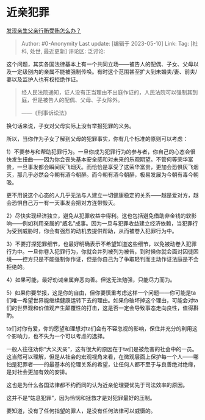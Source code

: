 # 近亲犯罪
[发现亲生父亲行贿受贿怎么办？](https://www.zhihu.com/question/577080525/answer/3019253923)

> Author: #0-Anonymity
> Last update: [编辑于 2023-05-10]
> Link:
> Tag: [社科, 处世, 最近更新]
> 评论区:
> 泛讨论:

这个问题，其实各国法律基本上有一个共同立场——被告人的配偶、子女、父母以及一定级别内的亲属不能被强制传唤。有时这个范围甚至扩大到未婚夫/妻、前夫/妻以及监护人也有权拒绝作证。

> 经人民法院通知，证人没有正当理由不出庭作证的，人民法院可以强制其到庭，但是被告人的配偶、父母、子女除外。
>
> ——《刑事诉讼法》

换句话来说，子女对父母实际上没有举报犯罪的义务。

所以，当你作为子女了解到父母的犯罪事实，你有几个标准的原则可以考虑：

1）不要参与和帮助犯罪行为。一旦你成为犯罪行为的参与者，你自己的心态会很快发生扭曲——因为你会丧失基本安全感和对未来的乐观期望。不管何等荣华富贵，一旦事发都会瞬间灰飞烟灭。而恰恰是享受了这荣华富贵，更加会恐惧灰飞烟灭，那几乎必然会今朝有酒今朝醉。而今朝有酒今朝醉，极易发展为今朝有毒今朝吸。

更不用说这个心态的人几乎无法与人建立一切健康稳定的关系——越是爱对方，越会恐惧自己万一有一天事发会把对方连带毁灭。

2）尽快实现经济独立，避免从犯罪收益中得利。这也包括避免借助非金钱的软影响——例如利用亲属的“威名”成事。因为一旦与犯罪收益建立经济依赖，当犯罪行为受到威胁时，你会有强烈的动机去提供帮助，从而被卷入犯罪行为中。

3）不要打探犯罪细节，也最好明确表示不希望知道这些细节，以免被动卷入犯罪行为中。一旦你卷入犯罪行为，你就会并列被列为被告，到时候你就会面对囚徒困境——控方只是不能强制你作证，但是你自己为了争取轻判而主动作证法庭是不会拒绝的。

4）如果可能，最好劝诫亲属弃恶向善。但这无法勉强，只能尽力而为。

5）如果你要举报，这是你的自由，但你要慎重考虑这样一个问题——你可能是ta们唯一希望世界能继续健康运转下去的理由。如果你破坏掉这个理由，可能会对ta们的世界观和价值观产生颠覆性的打击，这是否一定会导致事态走向良性，值得斟酌。

ta们对你有爱，你的愿望和理想对ta们会有不容忽视的影响，保住并充分的利用这个影响力，也不失为一个可以考虑的选择。

一般人往往劝你“大义灭亲”，这有很大的原因在于ta们是被危害的社会中的一员。这当然可以理解，但是从社会的宏观视角来看，在微观层面上保护每一个人——哪怕是犯罪者——的最基本的伦理关系的希望，让任何人都不至于与良善绝对绝缘，是对社会更加有效的安排。

这也是为什么各国法律都不约而同的认为近亲伦理要优先于司法效率的原因。

这并不是“姑息犯罪”，因为怜悯和拯救才是对犯罪最好的压制。

要知道，没有了任何指望的罪人，是没有任何法律可以威慑的。